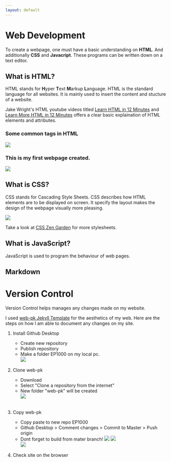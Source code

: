 ```yaml
---
layout: default
---
```


# Web Development

To create a webpage, one must have a basic understanding on **HTML**. And additionally **CSS** and **Javacript**. These programs can be written down on a text editor.

## What is HTML?
HTML stands for **H**yper **T**ext **M**arkup **L**anguage. HTML is the standard language for all websites. It is mainly used to insert the content and stucture of a website.

Jake Wright's HTML youtube videos titled [Learn HTML in 12 Minutes](https://www.youtube.com/watch?v=bWPMSSsVdPk&t=448s) and [Learn More HTML in 12 Minutes](https://www.youtube.com/watch?v=KJ13lX20FqU&t=384s) offers a clear basic explaination of HTML elements and attributes.  

### Some common tags in HTML  

![](https://raw.githubusercontent.com/refrigerated/EP1000/master/docs/commonhtmltags.png)


### This is my first webpage created.  

![](https://github.com/refrigerated/EP1000/blob/master/docs/firstwebpage.png)


## What is CSS? 
CSS stands for Cascading Style Sheets. CSS describes how HTML elements are to be displayed on screen. It specify the layout makes the design of the webpage visually more pleasing.  


![](https://github.com/refrigerated/EP1000/blob/master/docs/csszengarden.png) 

Take a look at [CSS Zen Garden](http://www.csszengarden.com/) for more stylesheets.

## What is JavaScript?
JavaScript is used to program the behaviour of web pages.

## Markdown

# Version Control  
Version Control helps manages any changes made on my website.

I used [web-pk Jekyll Template](https://github.com/skeatz/web-pk) for the aesthetics of my web. Here are the steps on how I am able to document any changes on my site.

1. Install Github Desktop
	- Create new repository
	- Publish repository
	- Make a folder EP1000 on my local pc.  
	![](https://raw.githubusercontent.com/refrigerated/EP1000/master/docs/images/Picture1.jpg)  
	
2. Clone web-pk
	- Download [](https://github.com/skeatz/web-pk)
	- Select "Clone a repository from the internet"
	- New folder "web-pk" will be created  
	![](https://raw.githubusercontent.com/refrigerated/EP1000/master/docs/images/Picture2.jpg)  
	![]()
3. Copy web-pk 
	- Copy paste to new repo EP1000
	- Github Desktop > Comment changes > Commit to Master > Push origin
	- Dont forget to build from mater branch!
	![](https://raw.githubusercontent.com/refrigerated/EP1000/master/docs/images/Picture3.jpg)
	![](https://raw.githubusercontent.com/refrigerated/EP1000/master/docs/images/Picture4.jpg)  
	![](https://raw.githubusercontent.com/refrigerated/EP1000/master/docs/images/Picture5.jpg)
4. Check site on the browser 


